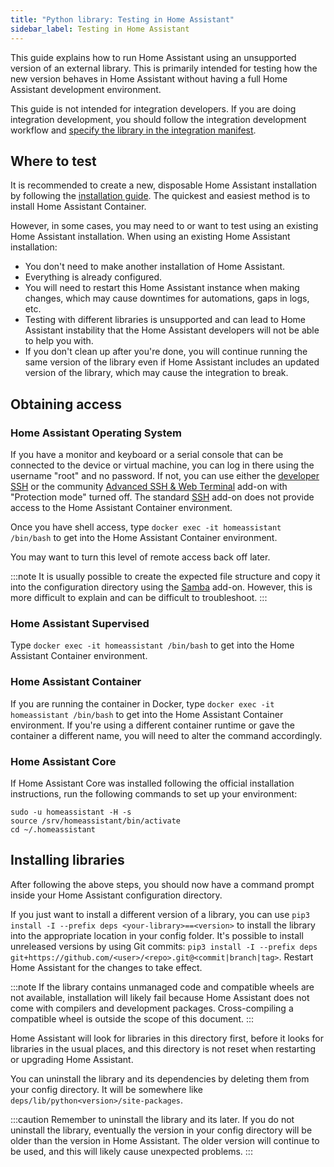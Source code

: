 ```yaml
---
title: "Python library: Testing in Home Assistant"
sidebar_label: Testing in Home Assistant
---
```


This guide explains how to run Home Assistant using an unsupported version of an external library. This is primarily intended for testing how the new version behaves in Home Assistant without having a full Home Assistant development environment.

This guide is not intended for integration developers. If you are doing integration development, you should follow the integration development workflow and [specify the library in the integration manifest](creating_integration_manifest#custom-requirements-during-development--testing).

## Where to test

It is recommended to create a new, disposable Home Assistant installation by following the [installation guide](https://www.home-assistant.io/installation/). The quickest and easiest method is to install Home Assistant Container.

However, in some cases, you may need to or want to test using an existing Home Assistant installation. When using an existing Home Assistant installation:

- You don't need to make another installation of Home Assistant.
- Everything is already configured.
- You will need to restart this Home Assistant instance when making changes, which may cause downtimes for automations, gaps in logs, etc.
- Testing with different libraries is unsupported and can lead to Home Assistant instability that the Home Assistant developers will not be able to help you with.
- If you don't clean up after you're done, you will continue running the same version of the library even if Home Assistant includes an updated version of the library, which may cause the integration to break.

## Obtaining access

### Home Assistant Operating System

If you have a monitor and keyboard or a serial console that can be connected to the device or virtual machine, you can log in there using the username "root" and no password. If not, you can use either the [developer SSH](operating-system/debugging) or the community [Advanced SSH & Web Terminal](https://my.home-assistant.io/redirect/supervisor_addon/?addon=a0d7b954_ssh) add-on with "Protection mode" turned off. The standard [SSH](https://my.home-assistant.io/redirect/supervisor_addon/?addon=core_ssh) add-on does not provide access to the Home Assistant Container environment.

Once you have shell access, type `docker exec -it homeassistant /bin/bash` to get into the Home Assistant Container environment.

You may want to turn this level of remote access back off later.

:::note
It is usually possible to create the expected file structure and copy it into the configuration directory using the [Samba](https://my.home-assistant.io/redirect/supervisor_addon/?addon=core_samba) add-on. However, this is more difficult to explain and can be difficult to troubleshoot.
:::

### Home Assistant Supervised

Type `docker exec -it homeassistant /bin/bash` to get into the Home Assistant Container environment.

### Home Assistant Container

If you are running the container in Docker, type `docker exec -it homeassistant /bin/bash` to get into the Home Assistant Container environment. If you're using a different container runtime or gave the container a different name, you will need to alter the command accordingly.

### Home Assistant Core

If Home Assistant Core was installed following the official installation instructions, run the following commands to set up your environment:

```shell
sudo -u homeassistant -H -s
source /srv/homeassistant/bin/activate
cd ~/.homeassistant
```

## Installing libraries

After following the above steps, you should now have a command prompt inside your Home Assistant configuration directory.

If you just want to install a different version of a library, you can use `pip3 install -I --prefix deps <your-library>==<version>` to install the library into the appropriate location in your config folder. It's possible to install unreleased versions by using Git commits: `pip3 install -I --prefix deps git+https://github.com/<user>/<repo>.git@<commit|branch|tag>`. Restart Home Assistant for the changes to take effect.

:::note
If the library contains unmanaged code and compatible wheels are not available, installation will likely fail because Home Assistant does not come with compilers and development packages. Cross-compiling a compatible wheel is outside the scope of this document.
:::

Home Assistant will look for libraries in this directory first, before it looks for libraries in the usual places, and this directory is not reset when restarting or upgrading Home Assistant.

You can uninstall the library and its dependencies by deleting them from your config directory. It will be somewhere like `deps/lib/python<version>/site-packages`.

:::caution
Remember to uninstall the library and its later. If you do not uninstall the library, eventually the version in your config directory will be older than the version in Home Assistant. The older version will continue to be used, and this will likely cause unexpected problems.
:::

